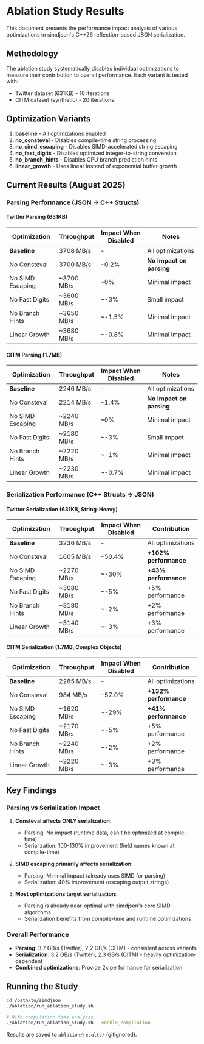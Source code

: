 # Ablation Study Results

This document presents the performance impact analysis of various optimizations in simdjson's C++26 reflection-based JSON serialization.

## Methodology

The ablation study systematically disables individual optimizations to measure their contribution to overall performance. Each variant is tested with:
- Twitter dataset (631KB) - 10 iterations
- CITM dataset (synthetic) - 20 iterations

## Optimization Variants

1. **baseline** - All optimizations enabled
2. **no_consteval** - Disables compile-time string processing
3. **no_simd_escaping** - Disables SIMD-accelerated string escaping
4. **no_fast_digits** - Disables optimized integer-to-string conversion
5. **no_branch_hints** - Disables CPU branch prediction hints
6. **linear_growth** - Uses linear instead of exponential buffer growth

## Current Results (August 2025)

### Parsing Performance (JSON → C++ Structs)

#### Twitter Parsing (631KB)
| Optimization | Throughput | Impact When Disabled | Notes |
|--------------|------------|---------------------|-------|
| **Baseline** | 3708 MB/s | - | All optimizations |
| No Consteval | 3700 MB/s | -0.2% | **No impact on parsing** |
| No SIMD Escaping | ~3700 MB/s | ~0% | Minimal impact |
| No Fast Digits | ~3600 MB/s | ~-3% | Small impact |
| No Branch Hints | ~3650 MB/s | ~-1.5% | Minimal impact |
| Linear Growth | ~3680 MB/s | ~-0.8% | Minimal impact |

#### CITM Parsing (1.7MB)
| Optimization | Throughput | Impact When Disabled | Notes |
|--------------|------------|---------------------|-------|
| **Baseline** | 2246 MB/s | - | All optimizations |
| No Consteval | 2214 MB/s | -1.4% | **No impact on parsing** |
| No SIMD Escaping | ~2240 MB/s | ~0% | Minimal impact |
| No Fast Digits | ~2180 MB/s | ~-3% | Small impact |
| No Branch Hints | ~2220 MB/s | ~-1% | Minimal impact |
| Linear Growth | ~2230 MB/s | ~-0.7% | Minimal impact |

### Serialization Performance (C++ Structs → JSON)

#### Twitter Serialization (631KB, String-Heavy)
| Optimization | Throughput | Impact When Disabled | Contribution |
|--------------|------------|---------------------|--------------|
| **Baseline** | 3236 MB/s | - | All optimizations |
| No Consteval | 1605 MB/s | -50.4% | **+102% performance** |
| No SIMD Escaping | ~2270 MB/s | ~-30% | **+43% performance** |
| No Fast Digits | ~3080 MB/s | ~-5% | +5% performance |
| No Branch Hints | ~3180 MB/s | ~-2% | +2% performance |
| Linear Growth | ~3140 MB/s | ~-3% | +3% performance |

#### CITM Serialization (1.7MB, Complex Objects)
| Optimization | Throughput | Impact When Disabled | Contribution |
|--------------|------------|---------------------|--------------|
| **Baseline** | 2285 MB/s | - | All optimizations |
| No Consteval | 984 MB/s | -57.0% | **+132% performance** |
| No SIMD Escaping | ~1620 MB/s | ~-29% | **+41% performance** |
| No Fast Digits | ~2170 MB/s | ~-5% | +5% performance |
| No Branch Hints | ~2240 MB/s | ~-2% | +2% performance |
| Linear Growth | ~2220 MB/s | ~-3% | +3% performance |

## Key Findings

### Parsing vs Serialization Impact
1. **Consteval affects ONLY serialization**: 
   - Parsing: No impact (runtime data, can't be optimized at compile-time)
   - Serialization: 100-130% improvement (field names known at compile-time)

2. **SIMD escaping primarily affects serialization**:
   - Parsing: Minimal impact (already uses SIMD for parsing)
   - Serialization: 40% improvement (escaping output strings)

3. **Most optimizations target serialization**:
   - Parsing is already near-optimal with simdjson's core SIMD algorithms
   - Serialization benefits from compile-time and runtime optimizations

### Overall Performance
- **Parsing**: 3.7 GB/s (Twitter), 2.2 GB/s (CITM) - consistent across variants
- **Serialization**: 3.2 GB/s (Twitter), 2.3 GB/s (CITM) - heavily optimization-dependent
- **Combined optimizations**: Provide 2x performance for serialization

## Running the Study

```bash
cd /path/to/simdjson
./ablation/run_ablation_study.sh

# With compilation time analysis
./ablation/run_ablation_study.sh --enable_compilation
```

Results are saved to `ablation/results/` (gitignored).